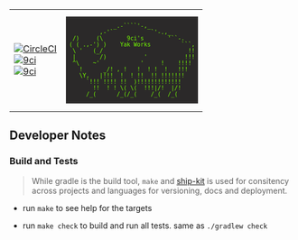 <table><tr><td>

[![CircleCI](https://img.shields.io/circleci/project/github/yakworks/commons/master.svg?longCache=true&style=for-the-badge&logo=circleci)](https://circleci.com/gh/yakworks/commons) \
[![9ci](https://img.shields.io/badge/BUILT%20BY-9ci%20Inc-blue.svg?longCache=true&style=for-the-badge)](http://9ci.com) \
[![9ci](https://forthebadge.com/images/badges/gluten-free.svg)](http://9ci.com)

</td>
<td>

<pre style="line-height: normal; background-color:#2b2929; color:#76ff00; font-family: monospace; white-space: pre; font-size: 10px">

              _.-````'-,_
          ,-'`           `'-.,_
  /)     (\       9ci's       '``-.
 ( ( .,-') )    Yak Works         ```,
  \ '   (_/                         !!
  |       /)           '           !!!
  ^\    ~'            '     !    !!!! 
    !      _/! , !   !  ! !  !   !!!   
    \Y,   |!!!  !  ! !!  !! !!!!!!!
      `!!! !!!! !!  )!!!!!!!!!!!!!
        !!  ! ! \( \(  !!!|/!  |/!
      /_(      /_(/_(    /_(  /_(   

</pre>
</td></tr></table>

## Developer Notes

### Build and Tests

> While gradle is the build tool, `make` and [ship-kit](https://github.com/yakworks/shipkit) is used for consitency across projects and languages for versioning, docs and deployment. 

- run `make` to see help for the targets

- run `make check` to build and run all tests. same as `./gradlew check`
